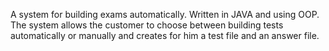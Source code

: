 A system for building exams automatically.
Written in JAVA and using OOP.
The system allows the customer to choose between building tests automatically or manually and creates for him a test file and an answer file.
